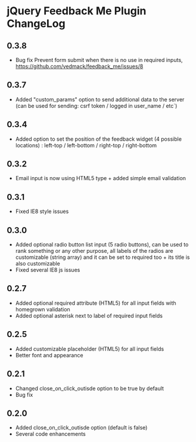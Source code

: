 # jQuery Feedback Me Plugin ChangeLog

## 0.3.8

* Bug fix Prevent form submit when there is no use in required inputs, https://github.com/vedmack/feedback_me/issues/8


## 0.3.7

* Added "custom_params" option to send additional data to the server (can be used for sending: csrf token / logged in user_name / etc`)


## 0.3.4

* Added option to set the position of the feedback widget (4 possible locations) : left-top / left-bottom / right-top / right-bottom


## 0.3.2

* Email input is now using HTML5 type + added simple email validation


## 0.3.1

* Fixed IE8 style issues


## 0.3.0

* Added optional radio button list input (5 radio buttons), can be used to rank something or any other purpose, all labels of the radios are customizable (string array) and it can be set to required too + its title is also customizable
* Fixed several IE8 js issues


## 0.2.7

* Added optional required attribute (HTML5) for all input fields with homegrown validation
* Added optional asterisk next to label of required input fields


## 0.2.5

* Added customizable placeholder (HTML5) for all input fields
* Better font and appearance


## 0.2.1

* Changed close_on_click_outisde option to be true by default
* Bug fix


## 0.2.0

* Added close_on_click_outisde option (default is false)
* Several code enhancements
